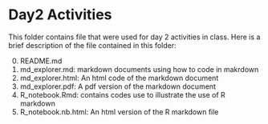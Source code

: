 # Day2 Activities

This folder contains file that were used for day 2 activities in class. Here is a brief description of the file contained in this folder:

0. README.md
1. md_explorer.md: markdown documents using how to code in makrdown
2.  md_explorer.html: An html code of the markdown document
3.  md_explorer.pdf: A pdf version of the markdown document
4. R_notebook.Rmd: contains codes use to illustrate the use of R markdown
5. R_notebook.nb.html: An html version of the R markdown file

